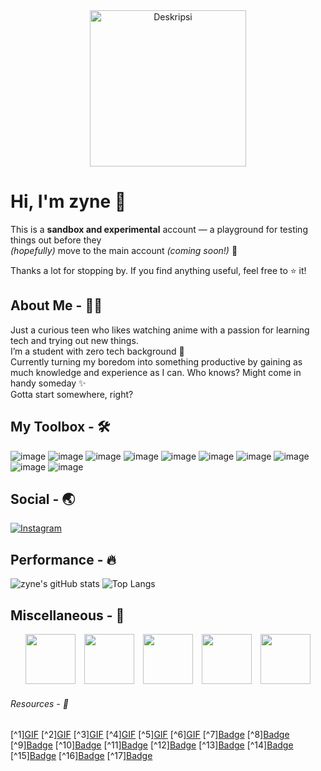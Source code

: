 <div align="center"> 
  <img src="https://media1.tenor.com/m/0Rct1fnwVZMAAAAd/suou-yuki-sister.gif" alt="Deskripsi" height="250px" align="center"  />
</div>

# **Hi, I'm zyne 👋**

This is a **sandbox and experimental** account — a playground for testing things out before they  
_(hopefully)_ move to the main account _(coming soon!)_ 🚀

Thanks a lot for stopping by. If you find anything useful, feel free to ⭐️ it!

## About Me - 🙋‍♂️
Just a curious teen who likes watching anime with a passion for learning tech and trying out new things.  
I’m a student with zero tech background 🗿  
Currently turning my boredom into something productive by gaining as much knowledge and experience as I can. Who knows? Might come in handy someday ✨  
Gotta start somewhere, right?

## My Toolbox - 🛠️
![image](https://img.shields.io/badge/HTML5-E34F26?style=for-the-badge&logo=html5&logoColor=white)
![image](https://img.shields.io/badge/CSS3-1572B6?style=for-the-badge&logo=css3&logoColor=white)
![image](https://img.shields.io/badge/JavaScript-323330?style=for-the-badge&logo=javascript&logoColor=F7DF1E)
![image](https://img.shields.io/badge/PHP-777BB4?style=for-the-badge&logo=php&logoColor=white)
![image](https://img.shields.io/badge/Laravel-FF2D20?style=for-the-badge&logo=laravel&logoColor=white)
![image](https://img.shields.io/badge/Python-FFD43B?style=for-the-badge&logo=python&logoColor=blue)
![image](https://img.shields.io/badge/NeoVim-%2357A143.svg?&style=for-the-badge&logo=neovim&logoColor=white)
![image](https://img.shields.io/badge/VSCode-0078D4?style=for-the-badge&logo=visual%20studio%20code&logoColor=white)
![image](https://img.shields.io/badge/Arch_Linux-1793D1?style=for-the-badge&logo=arch-linux&logoColor=white)
![image](https://img.shields.io/badge/Windows-0078D6?style=for-the-badge&logo=windows&logoColor=white)

## Social - 🌏
[![Instagram](https://img.shields.io/badge/Instagram-%234B4B4B.svg?style=for-the-badge&logo=Instagram&logoColor=white)](https://instagram.com/parikesitaji_)

## Performance - 🔥
![zyne's gitHub stats](https://github-readme-stats.vercel.app/api?username=zyne-24&show_icons=true&theme=tokyonight)
![Top Langs](https://github-readme-stats.vercel.app/api/top-langs/?username=zyne-24&layout=compact&theme=tokyonight)

## Miscellaneous - 🎲
<div align="center">
  <p>
    <img src="https://media1.tenor.com/m/LiqhUEDmWcAAAAAd/cute.gif" height="80" style="margin-right:10px" />
    <img src="https://media1.tenor.com/m/Kr6jKur1_DYAAAAC/cat.gif" height="80" style="margin-right:10px" />
    <img src="https://media1.tenor.com/m/PdiBiXr7LFUAAAAC/slime-anime.gif" height="80" style="margin-right:10px" />
    <img src="https://media1.tenor.com/m/TeDLSpDfcaQAAAAC/anime-eating.gif" height="80" style="margin-right:10px"/>
    <img src="https://media1.tenor.com/m/NMAMk3d1dkEAAAAd/re-zero-anime-girl.gif" height="80" />
  </p>
</div>

###### Resources - 📁
[^1][GIF](https://media1.tenor.com/m/0Rct1fnwVZMAAAAd/suou-yuki-sister.gif)
[^2][GIF](https://media1.tenor.com/m/LiqhUEDmWcAAAAAd/cute.gif)
[^3][GIF](https://media1.tenor.com/m/Kr6jKur1_DYAAAAC/cat.gif)
[^4][GIF](https://media1.tenor.com/m/PdiBiXr7LFUAAAAC/slime-anime.gif)
[^5][GIF](https://media1.tenor.com/m/TeDLSpDfcaQAAAAC/anime-eating.gif)
[^6][GIF](https://media1.tenor.com/m/NMAMk3d1dkEAAAAd/re-zero-anime-girl.gif)
[^7][Badge](https://img.shields.io/badge/HTML5-E34F26?style=for-the-badge&logo=html5&logoColor=white)
[^8][Badge](https://img.shields.io/badge/CSS3-1572B6?style=for-the-badge&logo=css3&logoColor=white)
[^9][Badge](https://img.shields.io/badge/JavaScript-323330?style=for-the-badge&logo=javascript&logoColor=F7DF1E)
[^10][Badge](https://img.shields.io/badge/PHP-777BB4?style=for-the-badge&logo=php&logoColor=white)
[^11][Badge](https://img.shields.io/badge/Laravel-FF2D20?style=for-the-badge&logo=laravel&logoColor=white)
[^12][Badge](https://img.shields.io/badge/Python-FFD43B?style=for-the-badge&logo=python&logoColor=blue)
[^13][Badge](https://img.shields.io/badge/NeoVim-%2357A143.svg?&style=for-the-badge&logo=neovim&logoColor=white)
[^14][Badge](https://img.shields.io/badge/VSCode-0078D4?style=for-the-badge&logo=visual%20studio%20code&logoColor=white)
[^15][Badge](https://img.shields.io/badge/Arch_Linux-1793D1?style=for-the-badge&logo=arch-linux&logoColor=white)
[^16][Badge](https://img.shields.io/badge/Windows-0078D6?style=for-the-badge&logo=windows&logoColor=white)
[^17][Badge](https://img.shields.io/badge/Instagram-%234B4B4B.svg?style=for-the-badge&logo=Instagram&logoColor=white)


<!--
gif :
https://i.pinimg.com/originals/49/1e/98/491e98a2c3e81f3efb34db8f9e4c62a8.gif : Kaneki Ken
https://i.pinimg.com/originals/dc/3e/cd/dc3ecdab0fa15f3bd29d1e20718648e6.gif : Anime Red Eye
https://media1.tenor.com/m/0Rct1fnwVZMAAAAd/suou-yuki-sister.gif : Wave Girl
https://media1.tenor.com/m/Ch4VFEjuI7IAAAAC/anime-boy.gif : Wave Men


<h2>About Me <img src="https://media1.tenor.com/m/srA65JjOBoAAAAAd/tian-lang-me.gif" width="30" style="vertical-align: middle;" /></h2>

-->

